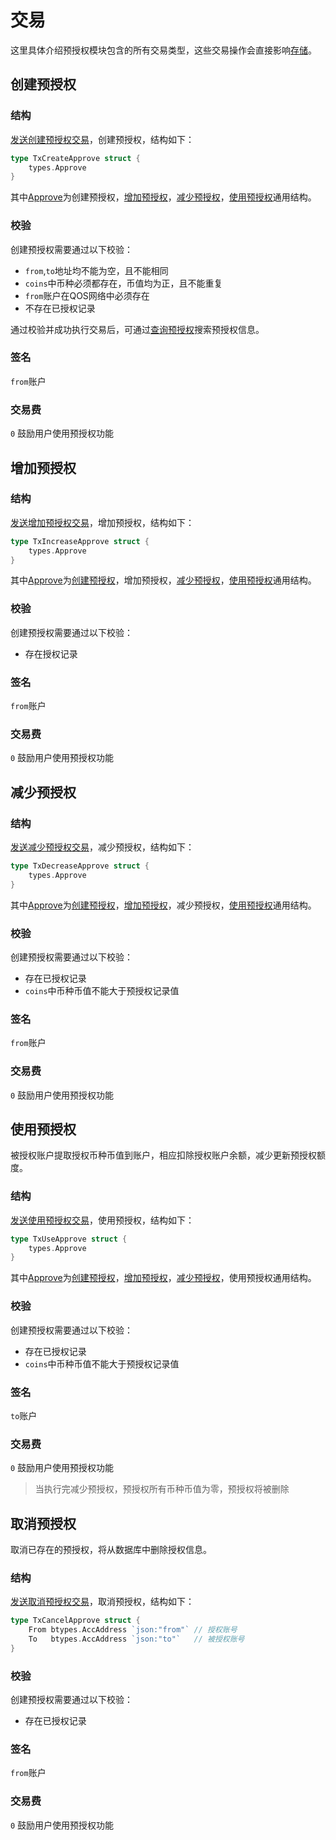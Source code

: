 # 交易

这里具体介绍预授权模块包含的所有交易类型，这些交易操作会直接影响[存储](2_state.md)。

## 创建预授权

### 结构
[发送创建预授权交易](../../command/qoscli.md#创建预授权)，创建预授权，结构如下：
```go
type TxCreateApprove struct {
	types.Approve
}
```
其中[Approve](2_state.md#预授权)为创建预授权，[增加预授权](#增加预授权)，[减少预授权](#减少预授权)，[使用预授权](#使用预授权)通用结构。

### 校验

创建预授权需要通过以下校验：
- `from`,`to`地址均不能为空，且不能相同
- `coins`中币种必须都存在，币值均为正，且不能重复
- `from`账户在QOS网络中必须存在
- 不存在已授权记录

通过校验并成功执行交易后，可通过[查询预授权](../../command/qoscli.md#查询预授权)搜索预授权信息。

### 签名

`from`账户

### 交易费

`0` 鼓励用户使用预授权功能

## 增加预授权

### 结构
[发送增加预授权交易](../../command/qoscli.md#增加预授权)，增加预授权，结构如下：
```go
type TxIncreaseApprove struct {
	types.Approve
}
```
其中[Approve](2_state.md#预授权)为[创建预授权](#创建预授权)，增加预授权，[减少预授权](#减少预授权)，[使用预授权](#使用预授权)通用结构。

### 校验

创建预授权需要通过以下校验：
- 存在授权记录

### 签名

`from`账户

### 交易费

`0` 鼓励用户使用预授权功能

## 减少预授权

### 结构
[发送减少预授权交易](../../command/qoscli.md#减少预授权)，减少预授权，结构如下：
```go
type TxDecreaseApprove struct {
	types.Approve
}
```
其中[Approve](2_state.md#预授权)为[创建预授权](#创建预授权)，[增加预授权](#增加预授权)，减少预授权，[使用预授权](#使用预授权)通用结构。

### 校验

创建预授权需要通过以下校验：
- 存在已授权记录
- `coins`中币种币值不能大于预授权记录值

### 签名

`from`账户

### 交易费

`0` 鼓励用户使用预授权功能

## 使用预授权

被授权账户提取授权币种币值到账户，相应扣除授权账户余额，减少更新预授权额度。

### 结构
[发送使用预授权交易](../../command/qoscli.md#使用预授权)，使用预授权，结构如下：
```go
type TxUseApprove struct {
	types.Approve
}
```
其中[Approve](2_state.md#预授权)为[创建预授权](#创建预授权)，[增加预授权](#增加预授权)，[减少预授权](#减少预授权)，使用预授权通用结构。

### 校验

创建预授权需要通过以下校验：
- 存在已授权记录
- `coins`中币种币值不能大于预授权记录值

### 签名

`to`账户

### 交易费

`0` 鼓励用户使用预授权功能

> 当执行完减少预授权，预授权所有币种币值为零，预授权将被删除

## 取消预授权

取消已存在的预授权，将从数据库中删除授权信息。

### 结构
[发送取消预授权交易](../../command/qoscli.md#取消预授权)，取消预授权，结构如下：
```go
type TxCancelApprove struct {
    From btypes.AccAddress `json:"from"` // 授权账号
    To   btypes.AccAddress `json:"to"`   // 被授权账号
}
```

### 校验

创建预授权需要通过以下校验：
- 存在已授权记录

### 签名

`from`账户

### 交易费

`0` 鼓励用户使用预授权功能